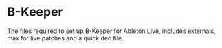 B-Keeper
========

The files required to set up B-Keeper for Ableton Live, includes externals, max for live patches and a quick dec file.
